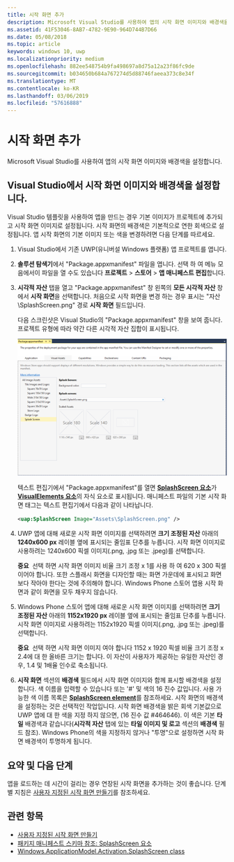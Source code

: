 ```yaml
---
title: 시작 화면 추가
description: Microsoft Visual Studio를 사용하여 앱의 시작 화면 이미지와 배경색을 설정합니다.
ms.assetid: 41F53046-8AB7-4782-9E90-964D744B7D66
ms.date: 05/08/2018
ms.topic: article
keywords: windows 10, uwp
ms.localizationpriority: medium
ms.openlocfilehash: 882ee548754b9fa498697a8d75a12a23f86fc9de
ms.sourcegitcommit: b034650b684a767274d5d88746faeea373c8e34f
ms.translationtype: MT
ms.contentlocale: ko-KR
ms.lasthandoff: 03/06/2019
ms.locfileid: "57616888"
---
```

# <a name="add-a-splash-screen"></a>시작 화면 추가

Microsoft Visual Studio를 사용하여 앱의 시작 화면 이미지와 배경색을 설정합니다.

## <a name="set-the-splash-screen-image-and-background-color-in-visual-studio"></a>Visual Studio에서 시작 화면 이미지와 배경색을 설정합니다.

Visual Studio 템플릿을 사용하여 앱을 만드는 경우 기본 이미지가 프로젝트에 추가되고 시작 화면 이미지로 설정됩니다. 시작 화면의 배경색은 기본적으로 연한 회색으로 설정됩니다. 앱 시작 화면의 기본 이미지 또는 색을 변경하려면 다음 단계를 따르세요.

1. Visual Studio에서 기존 UWP(유니버설 Windows 플랫폼) 앱 프로젝트를 엽니다.
2. **솔루션 탐색기**에서 "Package.appxmanifest" 파일을 엽니다. 선택 하 여 메뉴 모음에서이 파일을 열 수도 있습니다 **프로젝트** &gt; **스토어** &gt; **앱 매니페스트 편집**합니다.
3. **시각적 자산** 탭을 열고 "Package.appxmanifest" 창 왼쪽의 **모든 시각적 자산** 창에서 **시작 화면**을 선택합니다. 처음으로 시작 화면을 변경 하는 경우 표시는 "자산\\SplashScreen.png" 경로 **시작 화면** 필드입니다.

    다음 스크린샷은 Visual Studio의 "Package.appxmanifest" 창을 보여 줍니다. 프로젝트 유형에 따라 약간 다른 시각적 자산 집합이 표시됩니다.

    ![Visual Studio 2017의 "Package.appxmanifest" 창 스크린샷](images/appmanifest.png)

    텍스트 편집기에서 "Package.appxmanifest"를 열면 [**SplashScreen 요소**](https://msdn.microsoft.com/library/windows/apps/br211467)가 [**VisualElements 요소**](https://msdn.microsoft.com/library/windows/apps/br211471)의 자식 요소로 표시됩니다. 매니페스트 파일의 기본 시작 화면 태그는 텍스트 편집기에서 다음과 같이 나타납니다.

    ```xml
    <uap:SplashScreen Image="Assets\SplashScreen.png" />
    ```

4. UWP 앱에 대해 새로운 시작 화면 이미지를 선택하려면 **크기 조정된 자산** 아래의 **1240x600 px** 레이블 옆에 표시되는 줄임표 단추를 누릅니다. 시작 화면 이미지로 사용하려는 1240x600 픽셀 이미지(.png, .jpg 또는 .jpeg)를 선택합니다.

    **중요**  선택 하면 시작 화면 이미지 비율 크기 조정 x 1를 사용 하 여 620 x 300 픽셀 이어야 합니다. 또한 스플래시 화면을 디자인할 때는 화면 가운데에 표시되고 화면보다 작아야 한다는 것에 주의해야 합니다. Windows Phone 스토어 앱용 시작 화면과 같이 화면을 모두 채우지 않습니다.

5. Windows Phone 스토어 앱에 대해 새로운 시작 화면 이미지를 선택하려면 **크기 조정된 자산** 아래의 **1152x1920 px** 레이블 옆에 표시되는 줄임표 단추를 누릅니다. 시작 화면 이미지로 사용하려는 1152x1920 픽셀 이미지(.png, .jpg 또는 .jpeg)를 선택합니다.

    **중요**  선택 하면 시작 화면 이미지 여야 합니다 1152 x 1920 픽셀 비율 크기 조정 x 2.4에 대 한 올바른 크기는 합니다. 이 자산이 사용자가 제공하는 유일한 자산인 경우, 1.4 및 1배율 인수로 축소됩니다.

6. **시작 화면** 섹션의 **배경색** 필드에서 시작 화면 이미지와 함께 표시할 배경색을 설정합니다. 색 이름을 입력할 수 있습니다 또는 '\#' 및 색의 16 진수 값입니다. 사용 가능한 색 이름 목록은 [**SplashScreen element**](https://msdn.microsoft.com/library/windows/apps/br211467)를 참조하세요. 시작 화면의 배경색을 설정하는 것은 선택적인 작업입니다. 시작 화면 배경색을 밝은 회색 기본값으로 UWP 앱에 대 한 색을 지정 하지 않으면, (16 진수 값 \#464646). 이 색은 기본 **타일** 배경색과 같습니다(**시각적 자산** 탭에 있는 **타일 이미지 및 로고** 섹션의 **배경색** 필드 참조). Windows Phone의 색을 지정하지 않거나 "투명"으로 설정하면 시작 화면 배경색이 투명하게 됩니다.

## <a name="summary-and-next-steps"></a>요약 및 다음 단계

앱을 로드하는 데 시간이 걸리는 경우 연장된 시작 화면을 추가하는 것이 좋습니다. 단계별 지침은 [사용자 지정된 시작 화면 만들기](create-a-customized-splash-screen.md)를 참조하세요.

## <a name="related-topics"></a>관련 항목

* [사용자 지정된 시작 화면 만들기](create-a-customized-splash-screen.md)
* [패키지 매니페스트 스키마 참조: SplashScreen 요소](https://msdn.microsoft.com/library/windows/apps/br211467)
* [Windows.ApplicationModel.Activation.SplashScreen class](https://msdn.microsoft.com/library/windows/apps/br224763)